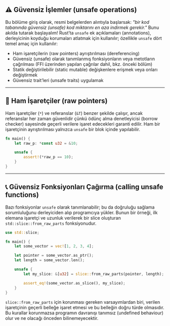 ## ⚠️ Güvensiz İşlemler (unsafe operations)

Bu bölüme giriş olarak, resmi belgelerden alıntıyla başlarsak: *"bir kod tabanında güvensiz (unsafe) kod miktarını en aza indirmek gerekir."* Bunu akılda tutarak başlayalım! Rust’ta `unsafe` ek açıklamaları (annotations), derleyicinin koyduğu korumaları atlatmak için kullanılır; özellikle `unsafe` dört temel amaç için kullanılır:

* Ham işaretçilerin (raw pointers) ayrıştırılması (dereferencing)
* Güvensiz (unsafe) olarak tanımlanmış fonksiyonların veya metotların çağrılması (FFI üzerinden yapılan çağrılar dahil, bkz. önceki bölüm)
* Statik değiştirilebilir (static mutable) değişkenlere erişmek veya onları değiştirmek
* Güvensiz trait’leri (unsafe traits) uygulamak

---

## 📌 Ham İşaretçiler (raw pointers)

Ham işaretçiler (`*`) ve referanslar (`&T`) benzer şekilde çalışır, ancak referanslar her zaman güvenlidir çünkü ödünç alma denetleyicisi (borrow checker) sayesinde geçerli verilere işaret edecekleri garanti edilir. Ham bir işaretçinin ayrıştırılması yalnızca `unsafe` bir blok içinde yapılabilir.

```rust
fn main() {
    let raw_p: *const u32 = &10;

    unsafe {
        assert!(*raw_p == 10);
    }
}
```

---

## 📞 Güvensiz Fonksiyonları Çağırma (calling unsafe functions)

Bazı fonksiyonlar `unsafe` olarak tanımlanabilir; bu da doğruluğu sağlama sorumluluğunu derleyiciden alıp programcıya yükler. Bunun bir örneği, ilk elemana işaretçi ve uzunluk verilerek bir slice oluşturan `std::slice::from_raw_parts` fonksiyonudur.

```rust
use std::slice;

fn main() {
    let some_vector = vec![1, 2, 3, 4];

    let pointer = some_vector.as_ptr();
    let length = some_vector.len();

    unsafe {
        let my_slice: &[u32] = slice::from_raw_parts(pointer, length);

        assert_eq!(some_vector.as_slice(), my_slice);
    }
}
```

`slice::from_raw_parts` için korunması gereken varsayımlardan biri, verilen işaretçinin geçerli belleğe işaret etmesi ve bu belleğin doğru türde olmasıdır. Bu kurallar korunmazsa programın davranışı tanımsız (undefined behaviour) olur ve ne olacağı önceden bilinemeyecektir.
